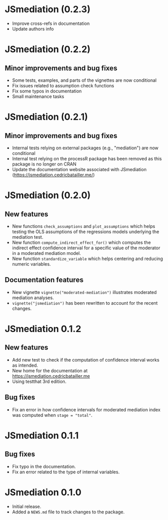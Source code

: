 # JSmediation (0.2.3)

* Improve cross-refs in documentation
* Update authors info

# JSmediation (0.2.2)

## Minor improvements and bug fixes

* Some tests, examples, and parts of the vignettes are now conditional
* Fix issues related to assumption check functions
* Fix some typos in documentation
* Small maintenance tasks

# JSmediation (0.2.1)

## Minor improvements and bug fixes

* Internal tests relying on external packages (e.g., "mediation") are now conditional
* Internal test relying on the processR package has been removed as this package is no longer on CRAN
* Update the documentation website associated with JSmediation (https://jsmediation.cedricbatailler.me/)

# JSmediation (0.2.0)

## New features

* New functions `check_assumptions` and `plot_assumptions` which helps testing
  the OLS assumptions of the regressions models underlying the mediation test.
* New function `compute_indirect_effect_for()` which computes the indirect
  effect confidence interval for a specific value of the moderator in a 
  moderated mediation model.
* New function `standardize_variable` which helps centering and reducing numeric
  variables.
  
## Documentation features 

* New vignette `vignette("moderated-mediation")` illustrates moderated mediation
  analyses.
* `vignette("jsmediation")` has been rewritten to account for the recent
  changes.

# JSmediation 0.1.2

## New features

* Add new test to check if the computation of confidence interval works as
intended.
* New home for the documentation at https://jsmediation.cedricbatailler.me
* Using testthat 3rd edition.

## Bug fixes

* Fix an error in how confidence intervals for moderated mediation index was
computed when `stage = "total"`.

# JSmediation 0.1.1

## Bug fixes

* Fix typo in the documentation.
* Fix an error related to the type of internal variables. 

# JSmediation 0.1.0

* Initial release.
* Added a `NEWS.md` file to track changes to the package.
